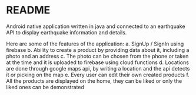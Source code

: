 # README #

Android native application written in java and connected to an earthquake API to display earthquake information and details.

Here are some of the features of the application:
a. SignUp / SignIn using firebase
b. Ability to create a product by providing data about it, including a photo and an address
c. The photo can be chosen from the phone or taken at the time and it is uploaded to firebase using cloud functions
d. Locations are done through google maps api, by writing a location and the api detects it or picking on the map
e. Every user can edit their own created products
f. All the products are displayed on the home, they can be liked or only the liked ones can be demonstrated 
